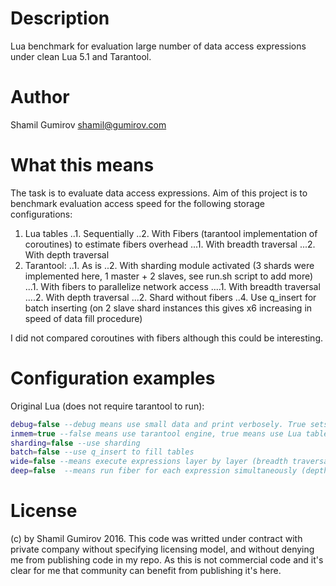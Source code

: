# Description
Lua benchmark for evaluation large number of data access expressions under clean Lua 5.1 and Tarantool.
# Author
Shamil Gumirov <shamil@gumirov.com>
# What this means
The task is to evaluate data access expressions. Aim of this project is to benchmark 
evaluation access speed for the following storage configurations:
1. Lua tables
..1. Sequentially
..2. With Fibers (tarantool implementation of coroutines) to estimate fibers overhead
...1. With breadth traversal
...2. With depth traversal
2. Tarantool:
..1. As is
..2. With sharding module activated (3 shards were implemented here, 1 master + 2 slaves, see run.sh script to add more)
...1. With fibers to parallelize network access
....1. With breadth traversal
....2. With depth traversal
...2. Shard without fibers
..4. Use q_insert for batch inserting (on 2 slave shard instances this gives x6 increasing in speed of data fill procedure)

I did not compared coroutines with fibers although this could be interesting.

# Configuration examples
Original Lua (does not require tarantool to run):
```lua
debug=false --debug means use small data and print verbosely. True sets REPEATS option to 1.
inmem=true --false means use tarantool engine, true means use Lua tables
sharding=false --use sharding
batch=false --use q_insert to fill tables
wide=false --means execute expressions layer by layer (breadth traversal) 
deep=false  --means run fiber for each expression simultaneously (depth traversal)
```

# License
(c) by Shamil Gumirov 2016. This code was writted under contract with private company without specifying licensing model, and without
denying me from publishing code in my repo. As this is not commercial code and it's clear for me that community can benefit from 
publishing it's here.